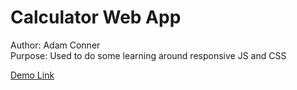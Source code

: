 # Calculator Web App

Author: Adam Conner  
Purpose: Used to do some learning around responsive JS and CSS

[Demo Link](https://ancnnr.github.io/calculator/)
